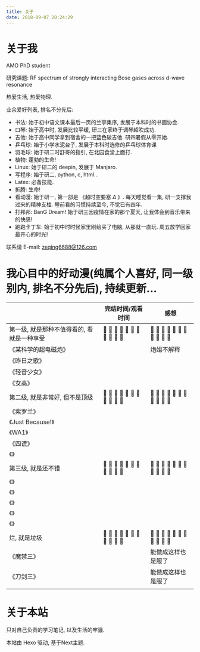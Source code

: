 ```yaml
---
title: 关于
date: 2018-09-07 20:24:29
---
```

# 关于我

AMO PhD student

研究课题: RF spectrum of strongly interacting Bose gases across d-wave resonance

热爱生活, 热爱物理.

业余爱好列表, 排名不分先后:

- 书法: 始于初中语文课本最后一页的兰亭集序, 发展于本科时的书画协会.
- 口琴: 始于高中时, 发展比较平缓, 研三在家终于调琴超吹成功.
- 吉他: 始于高中同学拿到宿舍的一把蓝色破吉他. 研四暑假从零开始.
- 乒乓球: 始于小学水泥台子, 发展于本科时选修的乒乓球体育课
- 羽毛球: 始于研二时舒哥的指引, 在北园食堂上面打.
- 植物: 蓬勃的生命!
- Linux: 始于研二的 deepin, 发展于 Manjaro.
- 写程序: 始于研二, python, c, html...
-  Latex: 必备技能.
-  折腾: 生命!
- 看动漫: 始于研一, 第一部是 《超时空要塞 $\Delta$ 》. 每天睡觉看一集, 研一支撑我过来的精神支柱. 睡前看的习惯持续至今, 不觉已有四年.
-  打邦邦: BanG Dream!  始于研三因疫情在家的那个夏天, 让我体会到音乐带来的快感!
-  跑跑卡丁车: 始于初中时时候家里刚给买了电脑, 从那就一直玩. 周五放学回家最开心的时光!

联系请 E-mail: zeqing6688@126.com

# 我心目中的好动漫(纯属个人喜好, 同一级别内, 排名不分先后), 持续更新...

|              | 完结时间/观看时间 | 感想 |
| -------------------- | ----------------- | ---- |
| 第一级, 就是那种不值得看的, 看就是一种享受              | 🍉 🍓 🍑 🍈 🍌 🍐 🍍 🍠 🍆 🍅 🌽 | 🍉 🍓 🍑 🍈 🍌 🍐 🍍 🍠 🍆 🍅 🌽 |
| 《某科学的超电磁炮》 |  | 炮姐不解释 |
| 《昨日之歌》         |                   |      |
| 《轻音少女》         |                   |      |
| 《女高》             |                   |      |
| 第二级, 就是非常好, 但不是顶级               | 🍉 🍓 🍑 🍈 🍌 🍐 🍍 🍠 🍆 🍅 🌽 | 🍉 🍓 🍑 🍈 🍌 🍐 🍍 🍠 🍆 🍅 🌽 |
| 《紫罗兰》           |                   |      |
| 《Just Because!》    |                   |      |
| 《WA1》              |                   |      |
| 《四谎》             |                   |      |
| 《》                 |                   |      |
| 第三级, 就是还不错              | 🍉 🍓 🍑 🍈 🍌 🍐 🍍 🍠 🍆 🍅 🌽 | 🍉 🍓 🍑 🍈 🍌 🍐 🍍 🍠 🍆 🍅 🌽 |
| 《》                 |                   |      |
| 《》                 |                   |      |
| 《》                 |                   |      |
| 《》                 |                   |      |
| 《》                 |                   |      |
| 烂, 就是垃圾                  | 🍉 🍓 🍑 🍈 🍌 🍐 🍍 🍠 🍆 🍅 🌽 | 🍉 🍓 🍑 🍈 🍌 🍐 🍍 🍠 🍆 🍅 🌽 |
| 《魔禁三》           |                   | 能做成这样也是服了 |
| 《刀剑三》           |                   | 能做成这样也是服了 |
|                      |                   |      |



# 关于本站

只对自己负责的学习笔记, 以及生活的牢骚. 

本站由 Hexo 驱动, 基于Next主题.
